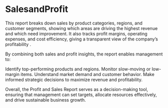 # SalesandProfit
This report breaks down sales by product categories, regions, and customer segments, showing which areas are driving the highest revenue and which need improvement. It also tracks profit margins, operating expenses, and cost efficiency, giving a transparent view of the company’s profitability .

By combining both sales and profit insights, the report enables management to:

Identify top-performing products and regions.
Monitor slow-moving or low-margin items.
Understand market demand and customer behavior.
Make informed strategic decisions to maximize revenue and profitability.

Overall, the Profit and Sales Report serves as a decision-making tool, ensuring that management can set targets, allocate resources effectively, and drive sustainable business growth.
